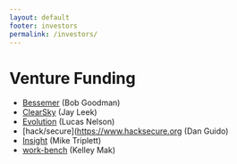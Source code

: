 ```yaml
---
layout: default
footer: investors
permalink: /investors/
---
```


# Venture Funding
* [Bessemer](https://www.bvp.com/) (Bob Goodman)
* [ClearSky](http://www.clear-sky.com/) (Jay Leek)
* [Evolution](http://www.evolutionequity.com/) (Lucas Nelson)
* [hack/secure](https://www.hacksecure.org (Dan Guido)
* [Insight](https://www.insightpartners.com/) (Mike Triplett)
* [work-bench](https://www.work-bench.com/) (Kelley Mak)
